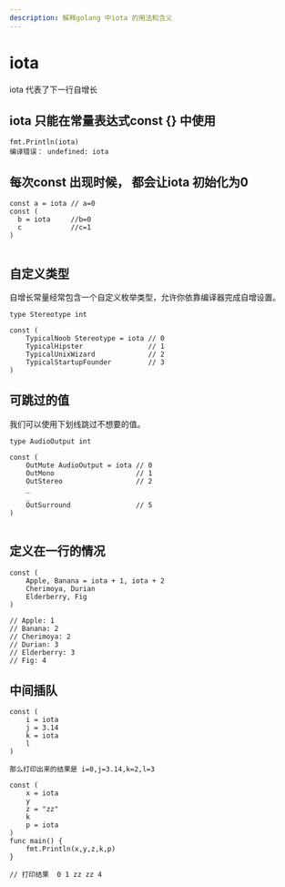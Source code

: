```yaml
---
description: 解释golang 中iota 的用法和含义
---
```


# iota

iota 代表了下一行自增长

## iota 只能在常量表达式const {} 中使用

```text
fmt.Println(iota)  
编译错误： undefined: iota
```

## 每次const 出现时候， 都会让iota 初始化为0

```text
const a = iota // a=0 
const ( 
  b = iota     //b=0 
  c            //c=1 
)


```

## 自定义类型

自增长常量经常包含一个自定义枚举类型，允许你依靠编译器完成自增设置。

```text
type Stereotype int

const ( 
    TypicalNoob Stereotype = iota // 0 
    TypicalHipster                // 1 
    TypicalUnixWizard             // 2 
    TypicalStartupFounder         // 3 
)
```



## 可跳过的值

我们可以使用下划线跳过不想要的值。

```text
type AudioOutput int

const ( 
    OutMute AudioOutput = iota // 0 
    OutMono                    // 1 
    OutStereo                  // 2 
    _ 
    _ 
    OutSurround                // 5 
)


```

## 定义在一行的情况

```text
const (
    Apple, Banana = iota + 1, iota + 2
    Cherimoya, Durian
    Elderberry, Fig
)
```

```text
// Apple: 1 
// Banana: 2 
// Cherimoya: 2 
// Durian: 3 
// Elderberry: 3 
// Fig: 4
```

## 中间插队

```text
const ( 
    i = iota 
    j = 3.14 
    k = iota 
    l 
)

那么打印出来的结果是 i=0,j=3.14,k=2,l=3
```

```text
const (
	x = iota
	y
	z = "zz"
	k
	p = iota
)
func main() {
	fmt.Println(x,y,z,k,p)
}

// 打印结果  0 1 zz zz 4
```


